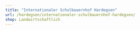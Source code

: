 ```yaml
---
title: "Internationaler Schulbauernhof Hardegsen"
url: /hardegsen/internationaler-schulbauernhof-hardegsen/
shop: Landwirtschaftlich
---
```


